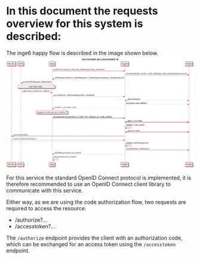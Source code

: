 # In this document the requests overview for this system is described:
The inge6 happy flow is described in the image shown below.
![System Authorize Overview](images/tvs-connect.acc.coroncheck.nl.png "System Overview Authorize request")

For this service the standard OpenID Connect protocol is implemented, it is therefore recommended to use an OpenID Connect client library to communicate with this service.

Either way, as we are using the code authorization flow, two requests are required to access the resource:
- /authorize?...
- /accesstoken?...

The `/authorize` endpoint provides the client with an authorization code, which can be exchanged for an access token using the `/accesstoken` endpoint.